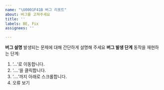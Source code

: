 ```yaml
---
name: "\U0001F41B 버그 리포트"
about: 버그를 고쳐주세요
title: ''
labels: BE, Fix
assignees: ''

---
```


**버그 설명**
발생되는 문제에 대해 간단하게 설명해 주세요
**버그 발생 단계**
동작을 재현하는 단계:
1. ‘...‘로 이동합니다.
2. ‘....‘을 클릭합니다.
3. ‘....’까지 아래로 스크롤합니다.
4. 오류 보기
